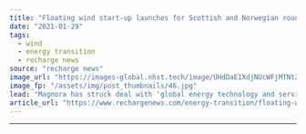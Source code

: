 ```yaml
---
title: "Floating wind start-up launches for Scottish and Norwegian rounds with mystery partner"
date: "2021-01-29"
tags: 
  - wind
  - energy transition
  - recharge news
source: "recharge news"
image_url: "https://images-global.nhst.tech/image/UHdDaE1XdjNUcWFjMTNtZnJrVTk2d3dHTkR4Vm0yNGNUUkZLNmx5dyt0UT0=/nhst/binary/bdb7406f9d7c42e0c220a623c366942f"
image_fp: "/assets/img/post_thumbnails/46.jpg"
lead: "Magnora has struck deal with 'global energy technology and service company' to launch into rapidly emerging market"
article_url: "https://www.rechargenews.com/energy-transition/floating-wind-start-up-launches-for-scottish-and-norwegian-rounds-with-mystery-partner/2-1-953841"
---
```


---
